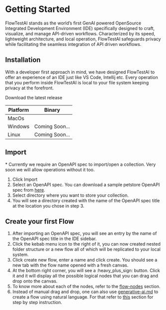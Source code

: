 # Getting Started

FlowTestAI stands as the world’s first GenAI powered OpenSource Integrated Development Environment (IDE) specifically designed to craft, visualize, and manage API-driven workflows. Characterized by its speed, lightweight architecture, and local operation, FlowTestAI safeguards privacy while facilitating the seamless integration of API driven workflows.

## Installation

With a developer first approach in mind, we have designed FlowTestAI to offer an experience of an IDE just like VS Code, Intellij etc. Every operation that you perform inside FlowTestAI is local to your file system keeping privacy at the forefront.

Download the latest release

| Platform | Binary         |
| -------- | -------------- |
| MacOs    |                |
| Windows  | Coming Soon... |
| Linux    | Coming Soon... |

## Import

&#x20;\* Currently we require an OpenAPI spec to import/open a collection. Very soon we will allow operations without it too.&#x20;

1. Click Import
2. Select an OpenAPI spec. You can download a sample petstore OpenAPI spec from [here](https://github.com/swagger-api/swagger-petstore/blob/master/src/main/resources/openapi.yaml).
3. Select directory where you want to store your collection.
4. You will see a directory created with the name of the OpenAPI spec title at the location you chose in step 3.

## Create your first Flow

1. After importing an OpenAPI spec, you will see an entry by the name of the OpenAPI spec title in the IDE sidebar.
2. Click the kebab menu icon to the right of it, you can now created nested folder structure or a new flow all of which will be replicated to your local system.&#x20;
3. Click create new flow, enter a name and click create. You should see a new tab with the flow name opened with a fresh canvas.&#x20;
4. At the bottom right corner, you will see a :heavy\_plus\_sign: button. Click it and it will display all the possible logical nodes that you can drag and drop onto the canvas.
5. To know more about each of the nodes, refer to the [flow-nodes](../flow-nodes/ "mention") section.
6. Instead of manual drag and drop, one can also use [generative-ai.md](../generative-ai.md "mention") to create a flow using natural language. For that refer to [this](../generative-ai.md) section for step by step instruction.
